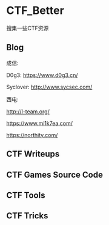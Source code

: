 # CTF_Better
搜集一些CTF资源

## Blog
成信:

D0g3: https://www.d0g3.cn/

Syclover: http://www.sycsec.com/

西电:

http://l-team.org/

https://www.mi1k7ea.com/

https://northity.com/

## CTF Writeups

## CTF Games Source Code

## CTF Tools

## CTF Tricks
